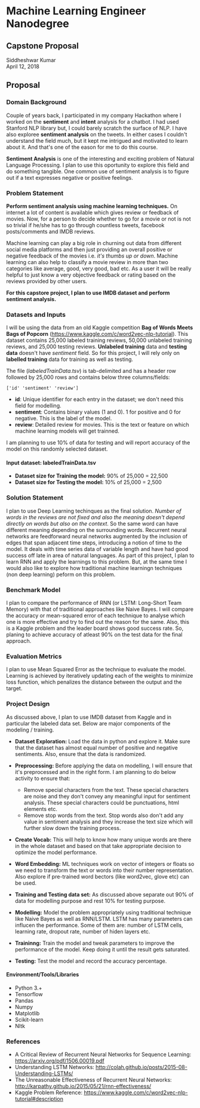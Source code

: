 # Machine Learning Engineer Nanodegree
## Capstone Proposal
Siddheshwar Kumar  
April 12, 2018

## Proposal


### Domain Background

Couple of years back, I participated in my company Hackathon where I worked on the **sentiment** and **intent** analysis for a chatbot. I had used Stanford NLP library but, I could barely scratch the surface of NLP. I have also exploree **sentiment analysis** on the tweets. In either cases I couldn't understand the field much, but it kept me intrigued and motivated to learn about it. And that's one of the eason for me to do this course.

**Sentiment Analysis** is one of the interesting and exciting problem of Natural Language Processing. I plan to use this oportunity to explore this field and do something tangible. One common use of sentiment analysis is to figure out if a text expresses negative or positive feelings.

### Problem Statement

**Perform sentiment analysis using machine learning techniques.** On internet a lot of content is available which gives review or feedback of movies. Now, for a person to decide whether to go for a movie or not is not so trivial if he/she has to go through countless tweets, facebook posts/comments and IMDB reviews. 

Machine learning can play a big role in churning out data from different social media platforms and then just providing an overall positive or negative feedback of the movies i.e. *it's thumbs up or down*. Machine learning can also help to classify a movie review in more than two categories like average, good, very good, bad etc. As a user it will be really helpful to just know a very objective feedback or rating based on the reviews provided by other users.

**For this capstore project, I plan to use IMDB dataset and perform sentiment analysis.**

### Datasets and Inputs

I will be using the data from an old Kaggle competition **Bag of Words Meets Bags of Popcorn** (https://www.kaggle.com/c/word2vec-nlp-tutorial). This dataset contains 25,000 labeled training reviews, 50,000 unlabeled training reviews, and 25,000 testing reviews. **Unlabeled training** data and **testing data** doesn't have _sentiment_ field. So for this project, I will rely only on **labelled training** data for training as well as testing. 

 The file (*labeledTrainData.tsv*) is tab-delimited and has a header row followed by 25,000 rows and contains below three columns/fields:
```
['id' 'sentiment' 'review']
```

- **id**: Unique identifier for each entry in the dataset; we don't need this field for modelling. 
- **sentiment**: Contains binary values (1 and 0). 1 for positive and 0 for negative. This is the label of the model. 
- **review**: Detailed review for movies. This is the text or feature on which machine learning models will get trainned. 

I am planning to use 10% of data for testing and will report accuracy of the model on this randomly selected dataset. 

#### Input dataset: labeledTrainData.tsv
- **Dataset size for Training the model:** 90% of 25,000 = 22,500
- **Dataset size for Testing the model:** 10% of 25,000 = 2,500


### Solution Statement

I plan to use Deep Learning techinques as the final solution. *Number of words in the reviews are not fixed and also the meaning doesn't depend directly on words but also on the context*. So the same word can have different meaning depending on the surrounding words. Recurrent neural networks are feedforward neural networks augmented by the inclusion of edges that span adjacent time steps, introducing a notion of time to the model. It deals with time series data of variable length and have had good success off late in area of natural languages. As part of this project, I plan to learn RNN and apply the learnings to this problem. But, at the same time I would also like to explore how traditional machine learningn techniques (non deep learning) peform on this problem. 


### Benchmark Model

I plan to compare the performance of RNN (or LSTM: Long-Short Team Memory) with that of traditional approaches like Naive Bayes. I will compare the accuracy or mean-squared error of each technique to analyse which one is more effective and try to find out the reason for the same. Also, this is a Kaggle problem and the leader board shows good success rate. So, planing to achieve accuracy of atleast 90% on the test data for the final approach. 


### Evaluation Metrics

I plan to use Mean Squared Error as the technique to evaluate the model. Learning is achieved by iteratively updating each of the weights to minimize loss function, which penalizes the distance between the output and the target.


### Project Design

As discussed above, I plan to use IMDB dataset from Kaggle and in particular the labeled data set. Below are major components of the modeling / training. 

- **Dataset Exploration:** Load the data in python and explore it. Make sure that the dataset has almost equal number of positive and negative sentiments. Also, ensure that the data is randomized. 

- **Preprocessing:** Before applying the data on modelling, I will ensure that it's preprocessed and in the right form. I am planning to do below activity to ensure that:
  - Remove special characters from the text. These special characters are noise and they don't convey any meaningful input for sentiment analysis. These special characters could be punctuations, html elements etc. 
  - Remove stop words from the text. Stop words also don't add any value in sentiment analysis and they increase the text size which will further slow down the training process.
 
- **Create Vocab:** This will help to know how many unique words are there in the whole dataset and based on that take appropriate decision to optimize the model performance. 

- **Word Embedding:** ML techniques work on vector of integers or floats so we need to transform the text or words into their number representation. Also explore if pre-trained word bectors (like word2vec, glove etc) can be used.

- **Training and Testing data set:** As discussed above separate out 90% of data for modelling purpose and rest 10% for testing purpose. 

- **Modelling:** Model the problem appropriately using traditional technique like Naive Bayes as well as RNN/LSTM. LSTM has many parameters can influcen the performance. Some of them are: number of LSTM cells, learning rate, dropout rate, number of hiden layers etc. 

- **Traininng:** Train the model and tweak parameters to improve the performance of the model. Keep doing it until the result gets saturated.

- **Testing:** Test the model and record the accuracy percentage. 

#### Environment/Tools/Libraries
- Python 3.+
- Tensorflow
- Pandas
- Numpy
- Matplotlib
- Scikit-learn
- Nltk


### References

- A Critical Review of Recurrent Neural Networks for Sequence Learning: https://arxiv.org/pdf/1506.00019.pdf
- Understanding LSTM Networks: http://colah.github.io/posts/2015-08-Understanding-LSTMs/
- The Unreasonable Effectiveness of Recurrent Neural Networks: http://karpathy.github.io/2015/05/21/rnn-effectiveness/
- Kaggle Problem Reference: https://www.kaggle.com/c/word2vec-nlp-tutorial#description
